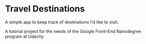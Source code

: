 # Travel Destinations

A simple app to keep track of destinations I'd like to visit.

A tutorial project for the needs of the Google Front-End Nanodegree program at Udacity